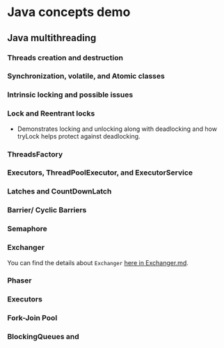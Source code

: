# Java concepts demo

## Java multithreading

### Threads creation and destruction

### Synchronization, volatile, and Atomic classes

### Intrinsic locking and possible issues

### Lock and Reentrant locks
- Demonstrates locking and unlocking along with deadlocking and how tryLock helps protect against deadlocking.

### ThreadsFactory 
### Executors, ThreadPoolExecutor, and ExecutorService

### Latches and CountDownLatch

### Barrier/ Cyclic Barriers

### Semaphore

### Exchanger

You can find the details about `Exchanger` [here in Exchanger.md](src/main/java/dileepshah/dev/multithreading/exchanger/Exchanger.md).

### Phaser
### Executors
### Fork-Join Pool

### BlockingQueues and 
